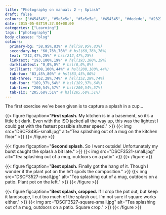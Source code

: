 ```yaml
---
title: "Photography on manual: 2 –; Splash"
draft: false
colours: ["#454545", "#5e5e5e", "#5e5e5e", "#454545", "#dedede", "#232323", "#dedede"]
date: 2015-05-03T19:37:04+00:00
categories: ["Learning"]
tags: ["photography"]
body_classes: "blog"
colours:
  primary-bg: "58,95%,83%" # hsl(58,95%,83%)
  secondary-bg: "60,76%,76%" # hsl(60,76%,76%)
  text: "212,47%,25%" # hsl(212,47%,25%)
  linktext: "193,100%,19%" # hsl(193,100%,19%)
  darklinktext: "0,0%,0%" # hsl(0,0%,0%)
  brilliant: "208,100%,44%" # hsl(208,100%,44%)
  tab-two: "83,45%,80%" # hsl(83,45%,80%)
  tab-three: "152,28%,74%" # hsl(152,28%,74%)
  tab-four: "189,37%,64%" # hsl(189,37%,64%)
  tab-five: "200,54%,57%" # hsl(200,54%,57%)
  tab-six: "205,68%,51%" # hsl(205,68%,51%)
---
```


The first exercise we’ve been given is to capture a splash in a cup…

{{< figure figcaption="**First splash.** My kitchen is in a basement, so it’s a little bit dark. Even with the ISO jacked all the way up, this was the lightest I could get with the fastest possible shutter speed." >}}
  {{< img src="DSCF3495-small.jpg" alt="Tea splashing out of a mug on the kitchen floor" >}}
{{< /figure >}}

{{< figure figcaption="**Second splash.** So I went outside! Unfortunately my burst caught the splash a bit late." >}}
  {{< img src="DSCF3521-small.jpg" alt="Tea splashing out of a mug, outdoors on a patio" >}}
{{< /figure >}}

{{< figure figcaption="**Best splash.** Finally got the hang of it. Though I wonder if the plant pot on the left spoils the composition." >}}
  {{< img src="DSCF3527-small.jpg" alt="Tea splashing out of a mug, outdoors on a patio. Plant pot on the left." >}}
{{< /figure >}}

{{< figure figcaption="**Best splash, cropped.** If I crop the pot out, but keep it landscape, I cut too much of the splash out. I’m not sure if square works either." >}}
  {{< img src="DSCF3527-square-small.jpg" alt="Tea splashing out of a mug, outdoors on a patio. Square crop." >}}
{{< /figure >}}

